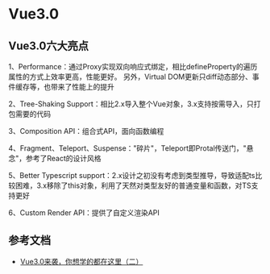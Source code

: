 # Vue3.0
## Vue3.0六大亮点
1、Performance：通过Proxy实现双向响应式绑定，相比defineProperty的遍历属性的方式上效率更高，性能更好。
另外，Virtual DOM更新只diff动态部分、事件缓存等，也带来了性能上的提升

2、Tree-Shaking Support：相比2.x导入整个Vue对象，3.x支持按需导入，只打包需要的代码

3、Composition API：组合式API，面向函数编程

4、Fragment、Teleport、Suspense："碎片"，Teleport即Protal传送门，"悬念"，参考了React的设计风格

5、Better Typescript support：2.x设计之初没有考虑到类型推导，导致适配ts比较困难，3.x移除了this对象，利用了天然对类型友好的普通变量和函数，对TS支持更好

6、Custom Render API：提供了自定义渲染API

## 参考文档

* [Vue3.0来袭，你想学的都在这里（二）](https://juejin.cn/post/6872113750636232712)
